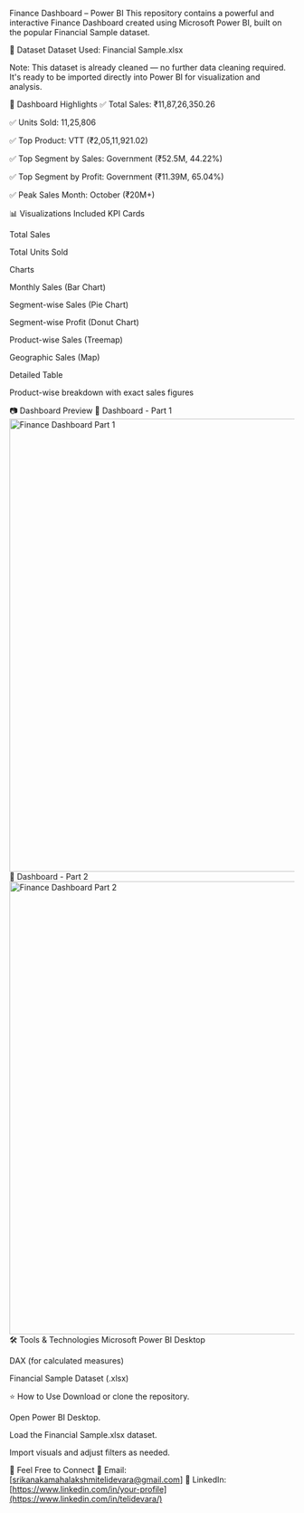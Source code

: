 Finance Dashboard – Power BI
This repository contains a powerful and interactive Finance Dashboard created using Microsoft Power BI, built on the popular Financial Sample dataset.

📁 Dataset
Dataset Used: Financial Sample.xlsx

Note: This dataset is already cleaned — no further data cleaning required. It's ready to be imported directly into Power BI for visualization and analysis.

📌 Dashboard Highlights
✅ Total Sales: ₹11,87,26,350.26

✅ Units Sold: 11,25,806

✅ Top Product: VTT (₹2,05,11,921.02)

✅ Top Segment by Sales: Government (₹52.5M, 44.22%)

✅ Top Segment by Profit: Government (₹11.39M, 65.04%)

✅ Peak Sales Month: October (₹20M+)

📊 Visualizations Included
KPI Cards

Total Sales

Total Units Sold

Charts

Monthly Sales (Bar Chart)

Segment-wise Sales (Pie Chart)

Segment-wise Profit (Donut Chart)

Product-wise Sales (Treemap)

Geographic Sales (Map)

Detailed Table

Product-wise breakdown with exact sales figures

📷 Dashboard Preview
🔹 Dashboard - Part 1
<img src= "C:\Users\KANAKA MAHALAKSHMI\Pictures\Screenshots\Screenshot 2025-07-12 182634.png" alt="Finance Dashboard Part 1" width="800"/>
🔹 Dashboard - Part 2
<img src="C:\Users\KANAKA MAHALAKSHMI\Pictures\Screenshots\Screenshot 2025-07-12 182703.png" alt="Finance Dashboard Part 2" width="800"/>
🛠 Tools & Technologies
Microsoft Power BI Desktop

DAX (for calculated measures)

Financial Sample Dataset (.xlsx)

⭐ How to Use
Download or clone the repository.

Open Power BI Desktop.

Load the Financial Sample.xlsx dataset.

Import visuals and adjust filters as needed.

🤝 Feel Free to Connect
📧 Email: [srikanakamahalakshmitelidevara@gmail.com]
🔗 LinkedIn: [https://www.linkedin.com/in/your-profile](https://www.linkedin.com/in/telidevara/)
